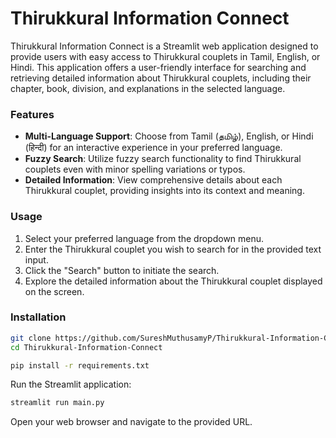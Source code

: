 # Thirukkural Information Connect

Thirukkural Information Connect is a Streamlit web application designed to provide users with easy access to Thirukkural couplets in Tamil, English, or Hindi. This application offers a user-friendly interface for searching and retrieving detailed information about Thirukkural couplets, including their chapter, book, division, and explanations in the selected language.

### Features

- **Multi-Language Support**: Choose from Tamil (தமிழ்), English, or Hindi (हिन्दी) for an interactive experience in your preferred language.
- **Fuzzy Search**: Utilize fuzzy search functionality to find Thirukkural couplets even with minor spelling variations or typos.
- **Detailed Information**: View comprehensive details about each Thirukkural couplet, providing insights into its context and meaning.

### Usage

1. Select your preferred language from the dropdown menu.
2. Enter the Thirukkural couplet you wish to search for in the provided text input.
3. Click the "Search" button to initiate the search.
4. Explore the detailed information about the Thirukkural couplet displayed on the screen.



### Installation
```bash
git clone https://github.com/SureshMuthusamyP/Thirukkural-Information-Connect.git
cd Thirukkural-Information-Connect
```

```bash
pip install -r requirements.txt
```
Run the Streamlit application:

```bash
streamlit run main.py
```
Open your web browser and navigate to the provided URL.
